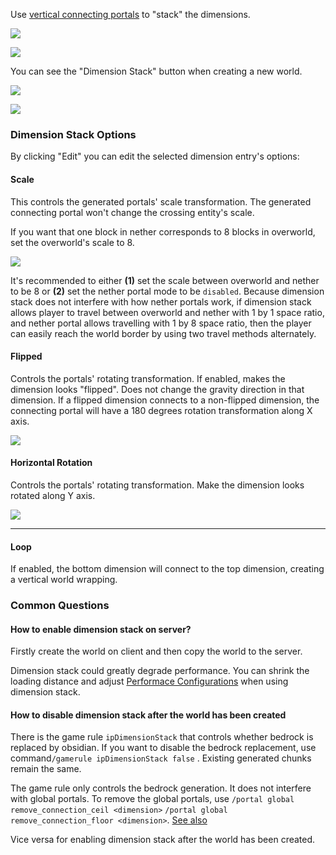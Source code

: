 Use [vertical connecting portals](https://github.com/qouteall/ImmersivePortalsMod/wiki/Portals#vertical-dimension-connecting-portal) to "stack" the dimensions.



![](https://i.ibb.co/Xzjbq7H/2020-10-18-21-55-30.png)



![](https://i.ibb.co/ZxL4KqK/2021-02-07-20-25-21.png)





You can see the "Dimension Stack" button when creating a new world.

![](https://i.ibb.co/LPNBZ0v/2020-09-20-21-03-15.png)



![](https://i.ibb.co/p0wbZxJ/2021-02-09-17-21-21.png)



### Dimension Stack Options

By clicking "Edit" you can edit the selected dimension entry's options:

#### Scale

This controls the generated portals' scale transformation. The generated connecting portal won't change the crossing entity's scale.

If you want that one block in nether corresponds to 8 blocks in overworld, set the overworld's scale to 8.

![](https://i.ibb.co/dpgd3wQ/2020-11-29-10-57-12.png)

It's recommended to either **(1)** set the scale between overworld and nether to be 8 or **(2)** set the nether portal mode to be `disabled`. Because dimension stack does not interfere with how nether portals work, if dimension stack allows player to travel between overworld and nether with 1 by 1 space ratio, and nether portal allows travelling with 1 by 8 space ratio, then the player can easily reach the world border by using two travel methods alternately.

#### Flipped

Controls the portals' rotating transformation. If enabled, makes the dimension looks "flipped". Does not change the gravity direction in that dimension. If a flipped dimension connects to a non-flipped dimension, the connecting portal will have a 180 degrees rotation transformation along X axis.

![](https://i.ibb.co/ypsWynH/2021-02-09-19-17-29.png)

#### Horizontal Rotation

Controls the portals' rotating transformation. Make the dimension looks rotated along Y axis.

![](https://i.ibb.co/tpFrr4Q/2021-02-09-19-26-49.png)

---

#### Loop

If enabled, the bottom dimension will connect to the top dimension, creating a vertical world wrapping.



### Common Questions

#### How to enable dimension stack on server?

Firstly create the world on client and then copy the world to the server.

Dimension stack could greatly degrade performance. You can shrink the loading distance and adjust [Performace Configurations](https://github.com/qouteall/ImmersivePortalsMod/wiki/Config-Options) when using dimension stack.

#### How to disable dimension stack after the world has been created

There is the game rule `ipDimensionStack` that controls whether bedrock is replaced by obsidian. If you want to disable the bedrock replacement,  use command`/gamerule ipDimensionStack false` . Existing generated chunks remain the same.

The game rule only controls the bedrock generation. It does not interfere with global portals. To remove the global portals, use `/portal global remove_connection_ceil <dimension>` `/portal global remove_connection_floor <dimension>`. [See also](https://github.com/qouteall/ImmersivePortalsMod/wiki/Portals#vertical-dimension-connecting-portal)

Vice versa for enabling dimension stack after the world has been created.


